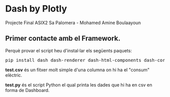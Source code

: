 # Dash by Plotly
Projecte Final ASIX2 Sa Palomera - Mohamed Amine Boulaayoun

## Primer contacte amb el Framework.
Perquè provar el script heu d'instal·lar els següents paquets:


<pre>pip install dash dash-renderer dash-html-components dash-core-components plotly</pre>


<b>test.csv</b> és un fitxer molt simple d'una columna on hi ha el "consum" elèctric.



<b>test.py</b> és el script Python el qual printa les dades que hi ha en csv en forma de Dashboard. 
